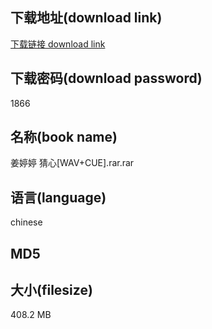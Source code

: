 ## 下载地址(download link)
[下载链接 download link](https://tutu365.netlify.app/?s=%E5%A7%9C%E5%A9%B7%E5%A9%B7+%E7%8C%9C%E5%BF%83%5BWAV%2BCUE%5D.rar)

## 下载密码(download password)
1866

## 名称(book name)
姜婷婷 猜心[WAV+CUE].rar.rar

## 语言(language)
chinese

## MD5


## 大小(filesize)
408.2 MB
